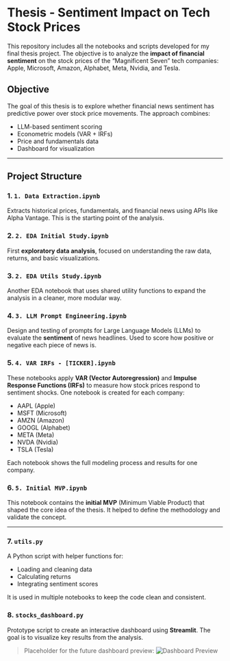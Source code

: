 # Thesis - Sentiment Impact on Tech Stock Prices

This repository includes all the notebooks and scripts developed for my final thesis project. The objective is to analyze the **impact of financial sentiment** on the stock prices of the “Magnificent Seven” tech companies: Apple, Microsoft, Amazon, Alphabet, Meta, Nvidia, and Tesla.

## Objective

The goal of this thesis is to explore whether financial news sentiment has predictive power over stock price movements. The approach combines:

- LLM-based sentiment scoring
- Econometric models (VAR + IRFs)
- Price and fundamentals data
- Dashboard for visualization

---

## Project Structure

### 1. `1. Data Extraction.ipynb`
Extracts historical prices, fundamentals, and financial news using APIs like Alpha Vantage. This is the starting point of the analysis.

### 2. `2. EDA Initial Study.ipynb`
First **exploratory data analysis**, focused on understanding the raw data, returns, and basic visualizations.

### 3. `2. EDA Utils Study.ipynb`
Another EDA notebook that uses shared utility functions to expand the analysis in a cleaner, more modular way.

### 4. `3. LLM Prompt Engineering.ipynb`
Design and testing of prompts for Large Language Models (LLMs) to evaluate the **sentiment** of news headlines. Used to score how positive or negative each piece of news is.

### 5. `4. VAR IRFs - [TICKER].ipynb`
These notebooks apply **VAR (Vector Autoregression)** and **Impulse Response Functions (IRFs)** to measure how stock prices respond to sentiment shocks. One notebook is created for each company:
- AAPL (Apple)
- MSFT (Microsoft)
- AMZN (Amazon)
- GOOGL (Alphabet)
- META (Meta)
- NVDA (Nvidia)
- TSLA (Tesla)

Each notebook shows the full modeling process and results for one company.

### 6. `5. Initial MVP.ipynb`
This notebook contains the **initial MVP** (Minimum Viable Product) that shaped the core idea of the thesis. It helped to define the methodology and validate the concept.

---

### 7. `utils.py`
A Python script with helper functions for:
- Loading and cleaning data
- Calculating returns
- Integrating sentiment scores

It is used in multiple notebooks to keep the code clean and consistent.

### 8. `stocks_dashboard.py`
Prototype script to create an interactive dashboard using **Streamlit**. The goal is to visualize key results from the analysis.

> Placeholder for the future dashboard preview:
> ![Dashboard Preview](path/to/dashboard_image.png)
